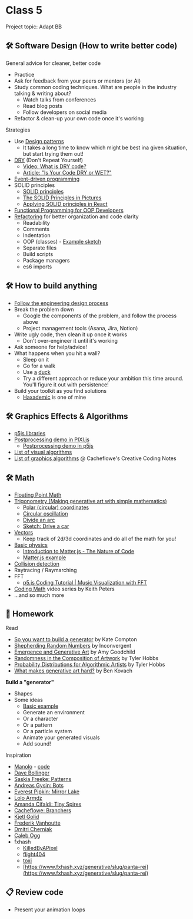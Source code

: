 # Class 5

Project topic: Adapt BB

## 🛠️ Software Design (How to write better code)

General advice for cleaner, better code
- Practice
- Ask for feedback from your peers or mentors (or AI)
- Study common coding techniques. What are people in the industry talking & writing about?
  - Watch talks from conferences
  - Read blog posts
  - Follow developers on social media
- Refactor & clean-up your own code once it's working

Strategies

- Use [Design patterns](https://medium.com/educative/the-7-most-important-software-design-patterns-d60e546afb0e)
  - It takes a long time to know which might be best ina given situation, but start trying them out!
- [DRY](https://en.wikipedia.org/wiki/Don%27t_repeat_yourself) (Don't Repeat Yourself)
  - [Video: What is DRY code?](https://www.youtube.com/watch?v=HwTcjWtDAfc)
  - [Article: "Is Your Code DRY or WET?"](https://dzone.com/articles/is-your-code-dry-or-wet)
- [Event-driven programming](https://en.wikipedia.org/wiki/Event-driven_programming)
- SOLID principles
  - [SOLID principles](https://stackoverflow.blog/2021/11/01/why-solid-principles-are-still-the-foundation-for-modern-software-architecture/)
  - [The SOLID Principles in Pictures](https://medium.com/backticks-tildes/the-s-o-l-i-d-principles-in-pictures-b34ce2f1e898)
  - [Applying SOLID principles in React](https://konstantinlebedev.com/solid-in-react/)
- [Functional Programming for OOP Developers](http://jessewarden.com/2016/08/beginners-guide-to-functional-programming-part-1.html)
- [Refactoring](https://refactoring.guru/) for better organization and code clarity
  - Readability
  - Comments
  - Indentation
  - OOP (classes) - [Example sketch](https://editor.p5js.org/cacheflowe/sketches/488Fdh1O1)
  - Separate files
  - Build scripts
  - Package managers
  - es6 imports

## 🛠️ How to build anything

- [Follow the engineering design process](../images/engineering-design-process.jfif)
- Break the problem down
  - Google the components of the problem, and follow the process above
  - Project management tools (Asana, Jira, Notion)
- Write ugly code, then clean it up once it works
  - Don't over-engineer it until it's working
- Ask someone for help/advice!
- What happens when you hit a wall?
  - Sleep on it
  - Go for a walk
  - Use [a](https://en.wikipedia.org/wiki/Rubber_duck_debugging) [duck](https://rubberduckdebugging.com/)
  - Try a different approach or reduce your ambition this time around. You'll figure it out with persistence!
- Build your toolkit as you find solutions
  - [Haxademic](https://github.com/cacheflowe/haxademic/) is one of mine

## 🛠️ Graphics Effects & Algorithms

- [p5js libraries](https://p5js.org/libraries/)
- [Postprocessing demo in PIXI.js](https://pixijs.io/filters/examples/)
  - [Postprocessing demo in p5js](https://editor.p5js.org/cacheflowe/sketches/nnrNlvnFF)
- [List of visual algorithms](https://thatcreativecode.page/)
- [List of graphics algorithms](https://github.com/cacheflowe/creative-coding-notes#graphics-concepts) @ Cacheflowe's Creative Coding Notes

## 🛠️ Math

- [Floating Point Math](https://0.30000000000000004.com/)
- [Trigonometry (Making generative art with simple mathematics)](https://www.hailpixel.com/articles/generative-art-simple-mathematics)
  - [Polar (circular) coordinates](https://editor.p5js.org/cacheflowe/sketches/22CiPOyiN)
  - [Circular oscillation](https://editor.p5js.org/cacheflowe/sketches/QazkuY-bZ)
  - [Divide an arc](https://editor.p5js.org/cacheflowe/sketches/_9FdBq40-)
  - [Sketch: Drive a car](https://editor.p5js.org/cacheflowe/sketches/SSqX9j2X-)
- [Vectors](https://p5js.org/reference/p5.Vector/sub/)
  - Keep track of 2d/3d coordinates and do all of the math for you!
- [Basic physics](https://editor.p5js.org/cacheflowe/sketches/488Fdh1O1)
  - [Introduction to Matter.js - The Nature of Code](https://www.youtube.com/watch?v=urR596FsU68)
  - [Matter.js example](https://editor.p5js.org/mahdadbor/sketches/pSIth_A61)
- [Collision detection](https://www.jeffreythompson.org/collision-detection/)
- Raytracing / Raymarching
- FFT
  - [p5.js Coding Tutorial | Music Visualization with FFT](https://www.youtube.com/watch?v=8O5aCwdopLo)
- [Coding Math](https://www.youtube.com/user/codingmath) video series by Keith Peters
- ...and so much more

## 📝 Homework

Read

- [So you want to build a generator](http://galaxykate0.tumblr.com/post/139774965871/so-you-want-to-build-a-generator) by Kate Compton
- [Shepherding Random Numbers](https://inconvergent.net/2016/shepherding-random-numbers/) by Inconvergent
- [Emergence and Generative Art](https://www.amygoodchild.com/blog/emergence) by Amy Goodchild
- [Randomness in the Composition of Artwork](https://tylerxhobbs.com/essays/2014/randomness-in-the-composition-of-artwork) by Tyler Hobbs
- [Probability Distributions for Algorithmic Artists](https://tylerxhobbs.com/essays/2014/probability-distributions-for-algorithmic-artists) by Tyler Hobbs
- [What makes generative art hard?](https://bendotk.com/writing/what-makes-generative-art-hard) by Ben Kovach

**Build a "generator"**

- Shapes
- Some ideas
  - [Basic example](https://editor.p5js.org/cacheflowe/sketches/JytAPkkLQ0)
  - Generate an environment
  - Or a character
  - Or a pattern
  - Or a particle system
  - Animate your generated visuals
  - Add sound!

Inspiration

- [Manolo](https://www.behance.net/manoloide) - [code](https://github.com/manoloide/AllSketchs)
- [Dave Bollinger](https://www.flickr.com/photos/davebollinger/)
- [Saskia Freeke: Patterns](http://sasj.nl/)
- [Andreas Gysin: Bots](https://www.instagram.com/p/B9KGXmNByRa/)
- [Everest Pipkin: Mirror Lake](https://everestpipkin.itch.io/mirrorlake)
- [Lolo Armdz](https://www.instagram.com/p/Bo9XS81HomN/)
- [Amanda Cifaldi: Tiny Spires](https://botsin.space/@tinyspires)
- [Cacheflowe: Branchers](https://www.threads.net/@cacheflowe/post/Cu0sWaTAX7R)
- [Kjetl Golid](https://www.instagram.com/p/B1FUsgSANMz/)
- [Frederik Vanhoutte](https://www.instagram.com/p/B9scpU8HgXY/)
- [Dmitri Cherniak](https://www.instagram.com/p/CDzmKONnAlj/)
- [Caleb Ogg](https://www.instagram.com/p/B_YjBSYnMn1/)
- fxhash
  - [KilledByAPixel](https://www.fxhash.xyz/u/KilledByAPixel)
  - [flight404](https://www.fxhash.xyz/u/flight404)
  - [toxi](https://www.fxhash.xyz/u/toxi)
  - [https://www.fxhash.xyz/generative/slug/panta-rei](https://www.fxhash.xyz/generative/slug/panta-rei)

## 📋 Review code

- Present your animation loops
